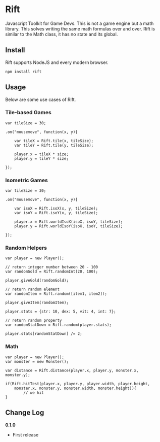 # Rift

Javascript Toolkit for Game Devs. This is not a game engine but a math library. This solves writing the same math formulas over and over. Rift is similar to the Math class, it has no state and its global.

## Install

Rift supports NodeJS and every modern browser.

    npm install rift

## Usage

Below are some use cases of Rift.

### Tile-based Games

    var tileSize = 30;

    .on("mousemove", function(x, y){

        var tileX = Rift.tile(x, tileSize);
        var tileY = Rift.tile(y, tileSize);

        player.x = tileX * size;
        player.y = tileY * size;

    });

### Isometric Games

    var tileSize = 30;

    .on("mousemove", function(x, y){

        var isoX = Rift.isoX(x, y, tileSize);
        var isoY = Rift.isoY(x, y, tileSize);

        player.x = Rift.worldIsoX(isoX, isoY, tileSize);
        player.y = Rift.worldIsoY(isoX, isoY, tileSize);

    });

### Random Helpers

    var player = new Player();

    // return integer number between 20 - 100
    var randomGold = Rift.randomInt(20, 100);

    player.giveGold(randomGold);

    // return random element
    var randomItem = Rift.random([item1, item2]);

    player.giveItem(randomItem);

    player.stats = {str: 10, dex: 5, vit: 4, int: 7};

    // return random property
    var randomStatDown = Rift.random(player.stats);

    player.stats[randomStatDown] /= 2;

### Math

    var player = new Player();
    var monster = new Monster();

    var distance = Rift.distance(player.x, player.y, monster.x, monster.y);

    if(Rift.hitTest(player.x, player.y, player.width, player.height,
        monster.x, monster.y, monster.width, monster.height)){
            // we hit
    }

## Change Log

**0.1.0**

* First release